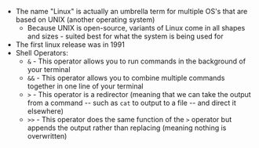 - The name "Linux" is actually an umbrella term for multiple OS's that are based on UNIX (another operating system)
    - Because UNIX is open-source, variants of Linux come in all shapes and sizes - suited best for what the system is being used for
- The first linux release was in 1991
- Shell Operators:
    - `&` - This operator allows you to run commands in the background of your terminal
    - `&&` - This operator allows you to combine multiple commands together in one line of your terminal
    - `>` - This operator is a redirector (meaning that we can take the output from a command -- such as `cat` to output to a file -- and direct it elsewhere)
    - `>>` - This operator does the same function of the `>` operator but appends the output rather than replacing (meaning nothing is overwritten)

